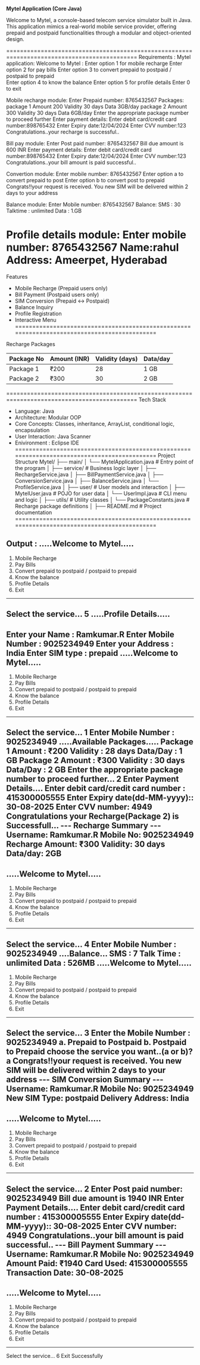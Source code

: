 **Mytel Application (Core Java)**

  Welcome to Mytel, a console-based telecom service simulator built in Java. This application mimics a real-world mobile service provider, offering prepaid and postpaid functionalities through a modular and object-oriented design.

============================================================================================
Requirements :
          Mytel application: 
  Welcome to Mytel  : 
  Enter option 1 for mobile recharge 
  Enter option 2 for pay bills 
  Enter option 3 to convert prepaid to postpaid / postpaid to prepaid  
  Enter option 4 to know the balance 
  Enter option 5 for profile details 
  Enter 0 to exit  
  
Mobile recharge module: 
  Enter Prepaid number: 8765432567 
  Packages: 
    package 1 
    Amount   200 
    Validity 30 days 
    Data 3GB/day 
  package 2 
    Amount   300 
    Validity 30 days 
    Data 6GB/day 
Enter the appropriate package number to proceed further 
  Enter payment details: 
  Enter debit card/credit card number:898765432 
  Enter Expiry date:12/04/2024 
  Enter CVV number:123 
  Congratulations..your recharge is successful.. 

  Bill pay module: 
    Enter Post paid number: 8765432567 
    Bill due amount is  600 INR 
    Enter payment details: 
    Enter debit card/credit card number:898765432 
    Enter Expiry date:12/04/2024 
    Enter CVV number:123 
  Congratulations..your bill amount is paid successful.. 

  Convertion module: 
    Enter mobile number: 8765432567 
    Enter  option a to convert prepaid to post 
    Enter option b to convert post to prepaid 
    Congrats!!your request is received. You new SIM will be delivered within 2 days to your address 
 
  Balance module: 
    Enter Mobile number: 8765432567 
    Balance: 
    SMS : 30 
    Talktime : unlimited 
    Data  :  1.GB 

  Profile details module: 
    Enter mobile number: 8765432567 
    Name:rahul 
    Address: Ameerpet, Hyderabad
============================================================================================
Features
  - Mobile Recharge (Prepaid users only)
  - Bill Payment (Postpaid users only)
  - SIM Conversion (Prepaid ↔ Postpaid)
  - Balance Inquiry
  - Profile Registration
  - Interactive Menu
============================================================================================

Recharge Packages

| Package No | Amount (INR) | Validity (days) | Data/day |
|------------|--------------|------------------|----------|
| Package 1  | ₹200         | 28               | 1 GB     |
| Package 2  | ₹300         | 30               | 2 GB     |

============================================================================================
 Tech Stack
  - Language: Java
  - Architecture: Modular OOP
  - Core Concepts: Classes, inheritance, ArrayList, conditional logic, encapsulation
  - User Interaction: Java Scanner
  - Enivironment : Eclipse IDE
============================================================================================
Project Structure
Mytel/
├── main/
│   └── MytelApplication.java         # Entry point of the program
│
├── service/                          # Business logic layer
│   ├── RechargeService.java
│   ├── BillPaymentService.java
│   ├── ConversionService.java
│   ├── BalanceService.java
│   └── ProfileService.java
│
├── user/                             # User models and interaction
│   ├── MytelUser.java                # POJO for user data
│   └── UserImpl.java                 # CLI menu and logic
│
├── utils/                            # Utility classes
│   └── PackageConstants.java         # Recharge package definitions
│
├── README.md                         # Project documentation
============================================================================================

Output :
.....Welcome to Mytel.....
--------------------------
  1. Mobile Recharge
  2. Pay Bills
  3. Convert prepaid to postpaid / postpaid to prepaid
  4. Know the balance
  5. Profile Details
  6. Exit
--------------------------
Select the service...
5
.....Profile Details.....
-------------------------
Enter your Name :
Ramkumar.R
Enter Mobile Number :
9025234949
Enter your Address :
India
Enter SIM type :
prepaid
.....Welcome to Mytel.....
--------------------------
  1. Mobile Recharge
  2. Pay Bills
  3. Convert prepaid to postpaid / postpaid to prepaid
  4. Know the balance
  5. Profile Details
  6. Exit
--------------------------
Select the service...
1
Enter Mobile Number :
9025234949
.....Available Packages.....
Package 1
   Amount      : ₹200
   Validity    : 28 days
   Data/Day    : 1 GB
Package 2
   Amount      : ₹300
   Validity    : 30 days
   Data/Day    : 2 GB
Enter the appropriate package number to proceed further...
2
Enter Payment Details....
Enter debit card/credit card number :
415300005555
Enter Expiry date(dd-MM-yyyy)::
30-08-2025
Enter CVV number:
4949
Congratulations your Recharge(Package 2) is Successfull...
--- Recharge Summary ---
Username: Ramkumar.R
Mobile No: 9025234949
Recharge Amount: ₹300
Validity: 30 days
Data/day: 2GB
------------------------
.....Welcome to Mytel.....
--------------------------
  1. Mobile Recharge
  2. Pay Bills
  3. Convert prepaid to postpaid / postpaid to prepaid
  4. Know the balance
  5. Profile Details
  6. Exit
--------------------------
Select the service...
4
Enter Mobile Number : 
9025234949
....Balance...
SMS : 7
Talk Time : unlimited
Data : 526MB
.....Welcome to Mytel.....
--------------------------
  1. Mobile Recharge
  2. Pay Bills
  3. Convert prepaid to postpaid / postpaid to prepaid
  4. Know the balance
  5. Profile Details
  6. Exit
--------------------------
Select the service...
3
Enter the Mobile Number :
9025234949
a. Prepaid to Postpaid
b. Postpaid to Prepaid
choose the service you want..(a or b)?
a
Congrats!!your request is received. You new SIM will be delivered within 2 days to your address 
--- SIM Conversion Summary ---
Username: Ramkumar.R
Mobile No: 9025234949
New SIM Type: postpaid
Delivery Address: India
------------------------------
.....Welcome to Mytel.....
--------------------------
  1. Mobile Recharge
  2. Pay Bills
  3. Convert prepaid to postpaid / postpaid to prepaid
  4. Know the balance
  5. Profile Details
  6. Exit
--------------------------
Select the service...
2
Enter Post paid number:
9025234949
Bill due amount is 1940 INR
Enter Payment Details....
Enter debit card/credit card number :
415300005555
Enter Expiry date(dd-MM-yyyy)::
30-08-2025
Enter CVV number:
4949
Congratulations..your bill amount is paid successful..
--- Bill Payment Summary ---
Username: Ramkumar.R
Mobile No: 9025234949
Amount Paid: ₹1940
Card Used: 415300005555
Transaction Date: 30-08-2025
----------------------------
.....Welcome to Mytel.....
--------------------------
  1. Mobile Recharge
  2. Pay Bills
  3. Convert prepaid to postpaid / postpaid to prepaid
  4. Know the balance
  5. Profile Details
  6. Exit
--------------------------
Select the service...
6
Exit Successfully

